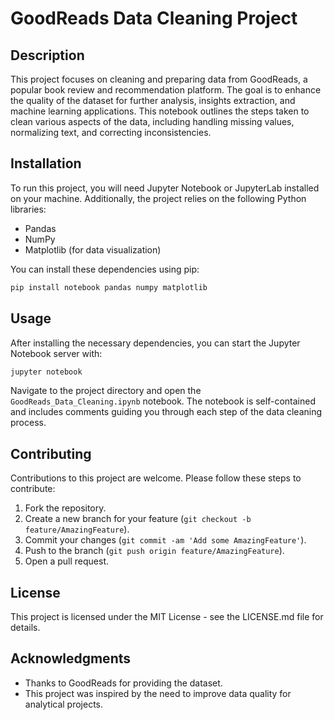 
# GoodReads Data Cleaning Project

## Description
This project focuses on cleaning and preparing data from GoodReads, a popular book review and recommendation platform. The goal is to enhance the quality of the dataset for further analysis, insights extraction, and machine learning applications. This notebook outlines the steps taken to clean various aspects of the data, including handling missing values, normalizing text, and correcting inconsistencies.

## Installation
To run this project, you will need Jupyter Notebook or JupyterLab installed on your machine. Additionally, the project relies on the following Python libraries:
- Pandas
- NumPy
- Matplotlib (for data visualization)

You can install these dependencies using pip:

```bash
pip install notebook pandas numpy matplotlib
```

## Usage
After installing the necessary dependencies, you can start the Jupyter Notebook server with:

```bash
jupyter notebook
```

Navigate to the project directory and open the `GoodReads_Data_Cleaning.ipynb` notebook. The notebook is self-contained and includes comments guiding you through each step of the data cleaning process.

## Contributing
Contributions to this project are welcome. Please follow these steps to contribute:
1. Fork the repository.
2. Create a new branch for your feature (`git checkout -b feature/AmazingFeature`).
3. Commit your changes (`git commit -am 'Add some AmazingFeature'`).
4. Push to the branch (`git push origin feature/AmazingFeature`).
5. Open a pull request.

## License
This project is licensed under the MIT License - see the LICENSE.md file for details.

## Acknowledgments
- Thanks to GoodReads for providing the dataset.
- This project was inspired by the need to improve data quality for analytical projects.
